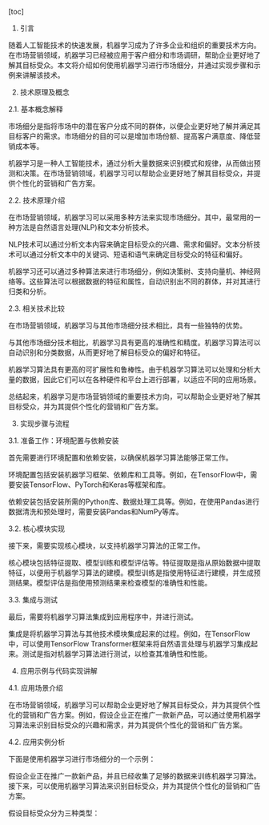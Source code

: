 
[toc]                    
                
                
1. 引言

随着人工智能技术的快速发展，机器学习成为了许多企业和组织的重要技术方向。在市场营销领域，机器学习已经被应用于客户细分和市场调研，帮助企业更好地了解其目标受众。本文将介绍如何使用机器学习进行市场细分，并通过实现步骤和示例来讲解该技术。

2. 技术原理及概念

2.1. 基本概念解释

市场细分是指将市场中的潜在客户分成不同的群体，以便企业更好地了解并满足其目标客户的需求。市场细分的目的可以是增加市场份额、提高客户满意度、降低营销成本等。

机器学习是一种人工智能技术，通过分析大量数据来识别模式和规律，从而做出预测和决策。在市场营销领域，机器学习可以帮助企业更好地了解其目标受众，并提供个性化的营销和广告方案。

2.2. 技术原理介绍

在市场营销领域，机器学习可以采用多种方法来实现市场细分。其中，最常用的一种方法是自然语言处理(NLP)和文本分析技术。

NLP技术可以通过分析文本内容来确定目标受众的兴趣、需求和偏好。文本分析技术可以通过分析文本中的关键词、短语和语气来确定目标受众的特征和偏好。

机器学习还可以通过多种算法来进行市场细分，例如决策树、支持向量机、神经网络等。这些算法可以根据数据的特征和属性，自动识别出不同的群体，并对其进行归类和分析。

2.3. 相关技术比较

在市场营销领域，机器学习与其他市场细分技术相比，具有一些独特的优势。

与其他市场细分技术相比，机器学习具有更高的准确性和精度。机器学习算法可以自动识别和分类数据，从而更好地了解目标受众的偏好和特征。

机器学习算法具有更高的可扩展性和鲁棒性。由于机器学习算法可以处理和分析大量的数据，因此它们可以在各种硬件和平台上进行部署，以适应不同的应用场景。

总结起来，机器学习是市场营销领域的重要技术方向，可以帮助企业更好地了解其目标受众，并为其提供个性化的营销和广告方案。

3. 实现步骤与流程

3.1. 准备工作：环境配置与依赖安装

首先需要进行环境配置和依赖安装，以确保机器学习算法能够正常工作。

环境配置包括安装机器学习框架、依赖库和工具等。例如，在TensorFlow中，需要安装TensorFlow、PyTorch和Keras等框架和库。

依赖安装包括安装所需的Python库、数据处理工具等。例如，在使用Pandas进行数据清洗和预处理时，需要安装Pandas和NumPy等库。

3.2. 核心模块实现

接下来，需要实现核心模块，以支持机器学习算法的正常工作。

核心模块包括特征提取、模型训练和模型评估等。特征提取是指从原始数据中提取特征，以便用于机器学习算法的建模。模型训练是指使用特征进行建模，并生成预测结果。模型评估是指使用预测结果来检查模型的准确性和性能。

3.3. 集成与测试

最后，需要将机器学习算法集成到应用程序中，并进行测试。

集成是将机器学习算法与其他技术模块集成起来的过程。例如，在TensorFlow中，可以使用TensorFlow Transformer框架来将自然语言处理与机器学习集成起来。测试是指对机器学习算法进行测试，以检查其准确性和性能。

4. 应用示例与代码实现讲解

4.1. 应用场景介绍

在市场营销领域，机器学习可以帮助企业更好地了解其目标受众，并为其提供个性化的营销和广告方案。例如，假设企业正在推广一款新产品，可以通过使用机器学习算法来识别目标受众的兴趣和需求，并为其提供个性化的营销和广告方案。

4.2. 应用实例分析

下面是使用机器学习进行市场细分的一个示例：

假设企业正在推广一款新产品，并且已经收集了足够的数据来训练机器学习算法。接下来，可以使用机器学习算法来识别目标受众，并为其提供个性化的营销和广告方案。

假设目标受众分为三种类型：

